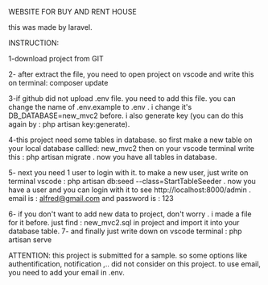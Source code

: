 

WEBSITE FOR BUY AND RENT HOUSE

this was made by laravel.

INSTRUCTION:

1-download project from GIT

2- after extract the file, you need to open project on vscode and write this on terminal: composer update

3-if github did not upload .env file.  you need to add this file. you can change the name of .env.example to .env . i change it's DB_DATABASE=new_mvc2 before. i also generate key (you can do this again by : php artisan key:generate).

4-this project need some tables in database. so first make a new table on your local database callled: new_mvc2 then on your vscode terminal write this : php artisan migrate . now you have all tables in database.

5- next you need 1 user to login with it. to make a new user, just write on terminal vscode : php artisan db:seed --class=StartTableSeeder . now you have a user and you can login with it to see http://localhost:8000/admin . email is : alfred@gmail.com and password is : 123

6- if you don't want to add new data to project, don't worry . i made a file for it before. just find : new_mvc2.sql in project and import it into your database table.
7- and finally just write down on vscode terminal : php artisan serve 

ATTENTION: this project is submitted for a sample. so some options like authentification, notification ,.. did not consider on this project. to use email, you need to add your email in .env.
